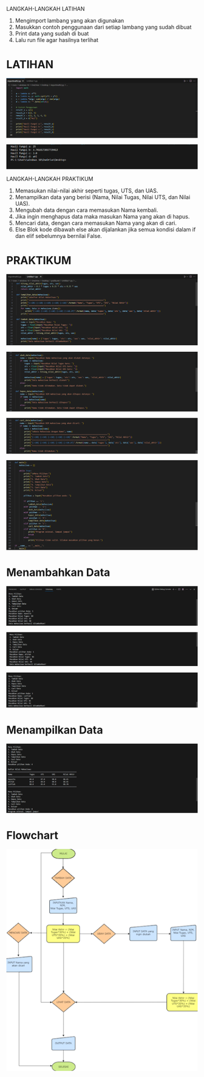 LANGKAH-LANGKAH LATIHAN
1. Mengimport lambang yang akan digunakan
2. Masukkan contoh penggunaan dari setiap lambang yang sudah dibuat
3. Print data yang sudah di buat
4. Lalu run file agar hasilnya terlihat
# LATIHAN 
![gambar](importmath1.png)

![gambar](importmath2.png)

LANGKAH-LANGKAH PRAKTIKUM 
1. Memasukan nilai-nilai akhir seperti tugas, UTS, dan UAS.
2. Menampilkan data yang berisi (Nama, Nilai Tugas, Nilai UTS, dan Nilai UAS).
3. Mengubah data dengan cara memasukan Nama kembali.
4. Jika ingin menghapus data maka masukan Nama yang akan di hapus.
5. Mencari data, dengan cara memasukan Nama yang akan di cari.
6. Else Blok kode dibawah else akan dijalankan jika semua kondisi dalam if dan elif sebelumnya bernilai False.
# PRAKTIKUM 
![gambar](phto1.png)

![gambar](phto2.png)

![gambar](phto3.png)

![gambar](phto4.png)

# Menambahkan Data
![gambar](phto5.png)

![gambar](phto6.png)

![gambar](phto7.png)

# Menampilkan Data
![gambar](phto8.png)

# Flowchart
![gambar](flowchart6.png)

